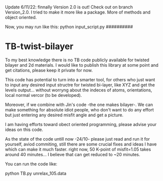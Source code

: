 Update 6/11/22: finnally Version 2.0 is out!
Check out on branch Version_2.0. 
I tried to make it more like a package. More of methods and object oriented.

Now, you may run like this:
python input_script.py
##########

# TB-twist-bilayer
To my best knowledge there is no TB code publicly available for twisted bilayer and 2d materials. 
I would like to publish this library at some point and get citations, please keep it private for now.

This code has potential to turn into a smarter tool, for others who just want to input any desired input structre for twisted bi-layer, like XYZ and get the levels output...  without worryng about the indeces of atoms, orientations, local normal vercor (to be developed).

Moreover, if we combine with Jin's code -the one makes bilayer-. We can make something for absolute idiot people, who don't want to do any effort but just entering any desired misfit angle and get a picture.

I am having efforts toward obect oriented programming, please advise your ideas on this code.

As the state of the code untill now -24/10-
please just read and run it for yourself, aviod commiting, still there are some crucial fixes and ideas I have which can make it much faster. 
right now, 50 K-point of misfit=1.05 takes around 40 minutes... I believe that can get reduced to ~20 minutes.

You can run the code like:

python TB.py unrelax_105.data
